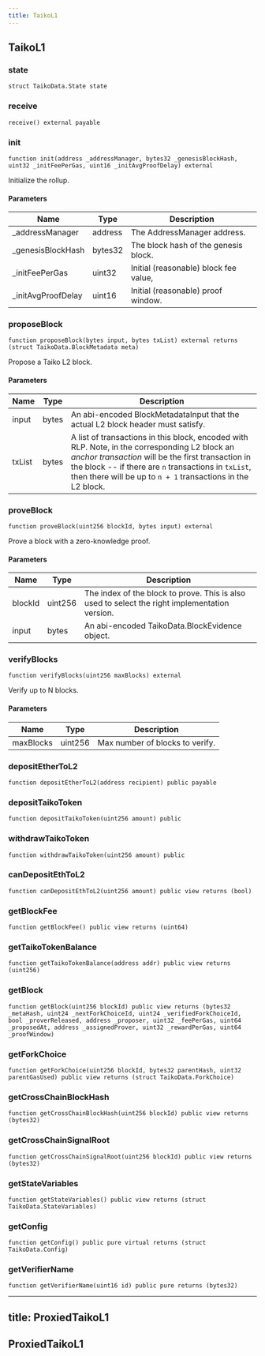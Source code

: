 ```yaml
---
title: TaikoL1
---
```


## TaikoL1

### state

```solidity
struct TaikoData.State state
```

### receive

```solidity
receive() external payable
```

### init

```solidity
function init(address _addressManager, bytes32 _genesisBlockHash, uint32 _initFeePerGas, uint16 _initAvgProofDelay) external
```

Initialize the rollup.

#### Parameters

| Name                | Type    | Description                           |
| ------------------- | ------- | ------------------------------------- |
| \_addressManager    | address | The AddressManager address.           |
| \_genesisBlockHash  | bytes32 | The block hash of the genesis block.  |
| \_initFeePerGas     | uint32  | Initial (reasonable) block fee value, |
| \_initAvgProofDelay | uint16  | Initial (reasonable) proof window.    |

### proposeBlock

```solidity
function proposeBlock(bytes input, bytes txList) external returns (struct TaikoData.BlockMetadata meta)
```

Propose a Taiko L2 block.

#### Parameters

| Name   | Type  | Description                                                                                                                                                                                                                                                                 |
| ------ | ----- | --------------------------------------------------------------------------------------------------------------------------------------------------------------------------------------------------------------------------------------------------------------------------- |
| input  | bytes | An abi-encoded BlockMetadataInput that the actual L2 block header must satisfy.                                                                                                                                                                                             |
| txList | bytes | A list of transactions in this block, encoded with RLP. Note, in the corresponding L2 block an _anchor transaction_ will be the first transaction in the block -- if there are `n` transactions in `txList`, then there will be up to `n + 1` transactions in the L2 block. |

### proveBlock

```solidity
function proveBlock(uint256 blockId, bytes input) external
```

Prove a block with a zero-knowledge proof.

#### Parameters

| Name    | Type    | Description                                                                                    |
| ------- | ------- | ---------------------------------------------------------------------------------------------- |
| blockId | uint256 | The index of the block to prove. This is also used to select the right implementation version. |
| input   | bytes   | An abi-encoded TaikoData.BlockEvidence object.                                                 |

### verifyBlocks

```solidity
function verifyBlocks(uint256 maxBlocks) external
```

Verify up to N blocks.

#### Parameters

| Name      | Type    | Description                     |
| --------- | ------- | ------------------------------- |
| maxBlocks | uint256 | Max number of blocks to verify. |

### depositEtherToL2

```solidity
function depositEtherToL2(address recipient) public payable
```

### depositTaikoToken

```solidity
function depositTaikoToken(uint256 amount) public
```

### withdrawTaikoToken

```solidity
function withdrawTaikoToken(uint256 amount) public
```

### canDepositEthToL2

```solidity
function canDepositEthToL2(uint256 amount) public view returns (bool)
```

### getBlockFee

```solidity
function getBlockFee() public view returns (uint64)
```

### getTaikoTokenBalance

```solidity
function getTaikoTokenBalance(address addr) public view returns (uint256)
```

### getBlock

```solidity
function getBlock(uint256 blockId) public view returns (bytes32 _metaHash, uint24 _nextForkChoiceId, uint24 _verifiedForkChoiceId, bool _proverReleased, address _proposer, uint32 _feePerGas, uint64 _proposedAt, address _assignedProver, uint32 _rewardPerGas, uint64 _proofWindow)
```

### getForkChoice

```solidity
function getForkChoice(uint256 blockId, bytes32 parentHash, uint32 parentGasUsed) public view returns (struct TaikoData.ForkChoice)
```

### getCrossChainBlockHash

```solidity
function getCrossChainBlockHash(uint256 blockId) public view returns (bytes32)
```

### getCrossChainSignalRoot

```solidity
function getCrossChainSignalRoot(uint256 blockId) public view returns (bytes32)
```

### getStateVariables

```solidity
function getStateVariables() public view returns (struct TaikoData.StateVariables)
```

### getConfig

```solidity
function getConfig() public pure virtual returns (struct TaikoData.Config)
```

### getVerifierName

```solidity
function getVerifierName(uint16 id) public pure returns (bytes32)
```

---

## title: ProxiedTaikoL1

## ProxiedTaikoL1
